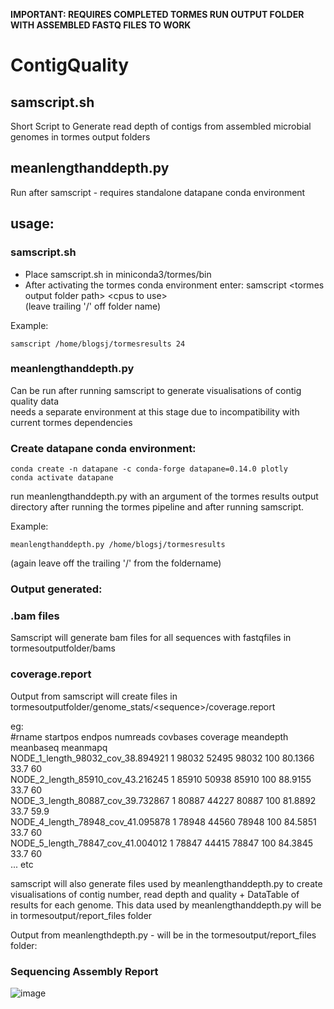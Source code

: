 
**IMPORTANT: REQUIRES COMPLETED TORMES RUN OUTPUT FOLDER WITH ASSEMBLED FASTQ FILES TO WORK**

# ContigQuality

## samscript.sh

Short Script to Generate read depth of contigs from assembled microbial genomes in tormes output folders

## meanlengthanddepth.py

Run after samscript - requires standalone datapane conda environment

## usage:
### samscript.sh  
* Place samscript.sh in miniconda3/tormes/bin  
* After activating the tormes conda environment enter: samscript \<tormes output folder path\> \<cpus to use\>  
(leave trailing '/' off folder name)  

Example: 

```
samscript /home/blogsj/tormesresults 24
```

### meanlengthanddepth.py  
Can be run after running samscript to generate visualisations of contig quality data  
needs a separate environment at this stage due to incompatibility with current tormes dependencies

### Create datapane conda environment:  
```
conda create -n datapane -c conda-forge datapane=0.14.0 plotly  
conda activate datapane  
```

run meanlengthanddepth.py with an argument of the tormes results output directory after running the tormes pipeline and after running samscript.

Example: 
```
meanlengthanddepth.py /home/blogsj/tormesresults  
```
(again leave off the trailing '/' from the foldername)  

### Output generated:  
### .bam files  
Samscript will generate bam files for all sequences with fastqfiles in tormesoutputfolder/bams

### coverage.report  
Output from samscript will create files in tormesoutputfolder/genome_stats/\<sequence>\/coverage.report  

eg:  
#rname	startpos	endpos	numreads	covbases	coverage	meandepth	meanbaseq	meanmapq  
NODE_1_length_98032_cov_38.894921	1	98032	52495	98032	100	80.1366	33.7	60  
NODE_2_length_85910_cov_43.216245	1	85910	50938	85910	100	88.9155	33.7	60  
NODE_3_length_80887_cov_39.732867	1	80887	44227	80887	100	81.8892	33.7	59.9  
NODE_4_length_78948_cov_41.095878	1	78948	44560	78948	100	84.5851	33.7	60  
NODE_5_length_78847_cov_41.004012	1	78847	44415	78847	100	84.3845	33.7	60  
... etc  

samscript will also generate files used by meanlengthanddepth.py to create visualisations of contig number, read depth and quality + DataTable of results for each genome. This data used by meanlengthanddepth.py will be in tormesoutput/report_files folder  

Output from meanlengthdepth.py - will be in the tormesoutput/report_files folder:

### Sequencing Assembly Report

![image](https://user-images.githubusercontent.com/55652506/192102712-ba726e28-ae51-4ea1-aa4a-ae252a35123a.png)
